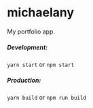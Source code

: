 # michaelany

My portfolio app.

##### Development:

`yarn start` or `npm start`

##### Production:

`yarn build` or `npm run build`
